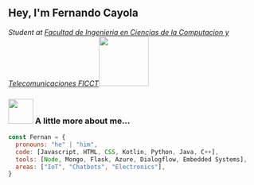<h2> Hey, I'm Fernando Cayola </h2>
<p><em>Student at  <a href="https://www.facebook.com/FICCTUAGRMOFICIAL"> Facultad de Ingenieria en Ciencias de la Computacion y Telecomunicaciones FICCT</a><img src="https://media.giphy.com/media/f3iwJFOVOwuy7K6FFw/giphy.gif" width="100">
</em></p>

### <img src="https://i.pinimg.com/originals/27/b2/16/27b216fa373d75906c2b8b51661d8b13.gif" width="50"> A little more about me... 
 
```javascript
const Fernan = {
  pronouns: "he" | "him",
  code: [Javascript, HTML, CSS, Kotlin, Python, Java, C++], 
  tools: [Node, Mongo, Flask, Azure, Dialogflow, Embedded Systems],
  areas: ["IoT", "Chatbots", "Electronics"],
}
```
